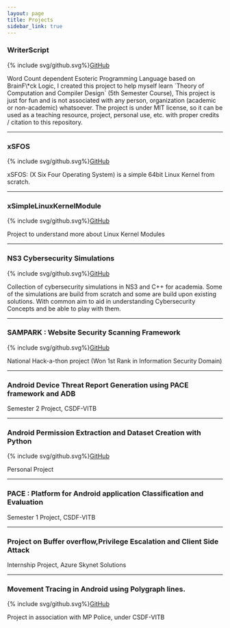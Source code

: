 ```yaml
---
layout: page
title: Projects
sidebar_link: true
---
```


### WriterScript 
<p>{% include svg/github.svg%}<a href="https://github.com/Saket-Upadhyay/WriterScript">GitHub</a></p>
Word Count dependent Esoteric Programming Language based on BrainF\*ck Logic, I created this project to help myself learn `Theory of Computation and Compiler Design` (5th Semester Course), This project is just for fun and is not associated with any person, organization (academic or non-academic) whatsoever.
The project is under MIT license, so it can be used as a teaching resource, project, personal use, etc. with proper credits / citation to this repository.


---
### xSFOS
<p>{% include svg/github.svg%}<a href="https://github.com/Saket-Upadhyay/xSF_OS">GitHub</a></p>
xSFOS: (X Six Four Operating System) is a simple 64bit Linux Kernel from scratch.

---
### xSimpleLinuxKernelModule
<p>{% include svg/github.svg%}<a href="https://github.com/Saket-Upadhyay/xSimpleLinuxKernelModule">GitHub</a></p>
Project to understand more about Linux Kernel Modules

---
### NS3 Cybersecurity Simulations 
<p>{% include svg/github.svg%}<a href="https://github.com/Saket-Upadhyay/ns3-cybersecurity-simulations">GitHub</a></p>
Collection of cybersecurity simulations in NS3 and C++ for academia. Some of the simulations are build from scratch and some are build upon existing solutions. With common aim to aid in understanding Cybersecurity Concepts and be able to play with them.

---
### SAMPARK : Website Security Scanning Framework
<p>{% include svg/github.svg%}<a href="https://github.com/Saket-Upadhyay/SAMPARK">GitHub</a></p>
National Hack-a-thon project (Won 1st Rank in Information Security Domain)

---

### Android Device Threat Report Generation using PACE framework and ADB
Semester 2 Project, CSDF-VITB

---

### Android Permission Extraction and Dataset Creation with Python
<p>{% include svg/github.svg%}<a href="https://github.com/Saket-Upadhyay/Android-Permission-Extraction-and-Dataset-Creation-with-Python">GitHub</a></p>
Personal Project

---

### PACE : Platform for Android application Classification and Evaluation
Semester 1 Project, CSDF-VITB

---

### Project on Buffer overflow,Privilege Escalation and Client Side Attack
Internship Project, Azure Skynet Solutions

---

### Movement Tracing in Android using Polygraph lines.
<p>{% include svg/github.svg%}<a href="https://github.com/Saket-Upadhyay/LiveLocationTriangulation">GitHub</a></p>
Project in association with MP Police, under CSDF-VITB


<!-- #### Badges
![HackTheBox Badge](https://www.hackthebox.eu/badge/image/125090 "HackTheBox Rank") -->
